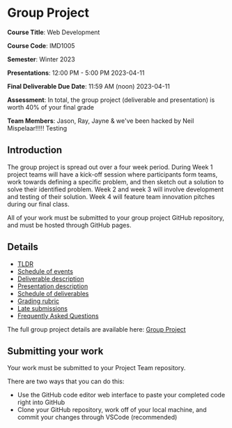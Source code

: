 # Group Project

**Course Title**: Web Development

**Course Code**: IMD1005

**Semester**: Winter 2023

**Presentations**: 12:00 PM - 5:00 PM 2023-04-11

**Final Deliverable Due Date**: 11:59 AM (noon) 2023-04-11

**Assessment**: In total, the group project (deliverable and presentation) is worth 40% of your final grade

**Team Members**: Jason, Ray, Jayne & we've been hacked by Neil Mispelaar!!!!!
Testing
## Introduction

The group project is spread out over a four week period. During Week 1 project teams will have a kick-off session where participants form teams, work towards defining a specific problem, and then sketch out a solution to solve their identified problem. Week 2 and week 3 will involve development and testing of their solution. Week 4 will feature team innovation pitches during our final class.

All of your work must be submitted to your group project GitHub repository, and must be hosted through GitHub pages.

## Details

- [TLDR](https://github.com/imd1005-web-development-winter-2023/group-project#tldr)
- [Schedule of events](https://github.com/imd1005-web-development-winter-2023/group-project#schedule-of-events)
- [Deliverable description](https://github.com/imd1005-web-development-winter-2023/group-project#deliverable-description)
- [Presentation description](https://github.com/imd1005-web-development-winter-2023/group-project#presentation-description)
- [Schedule of deliverables](https://github.com/imd1005-web-development-winter-2023/group-project#schedule-of-deliverables)
- [Grading rubric](https://github.com/imd1005-web-development-winter-2023/group-project#grading-rubric)
- [Late submissions](https://github.com/imd1005-web-development-winter-2023/group-project#late-submissions)
- [Frequently Asked Questions](https://github.com/imd1005-web-development-winter-2023/group-project#frequently-asked-questions)

The full group project details are available here: [Group Project](https://github.com/imd1005-web-development-winter-2023/group-project#group-project)

## Submitting your work

Your work must be submitted to your Project Team repository.

There are two ways that you can do this:

- Use the GitHub code editor web interface to paste your completed code right into GitHub
- Clone your GitHub repository, work off of your local machine, and commit your changes through VSCode (recommended)
